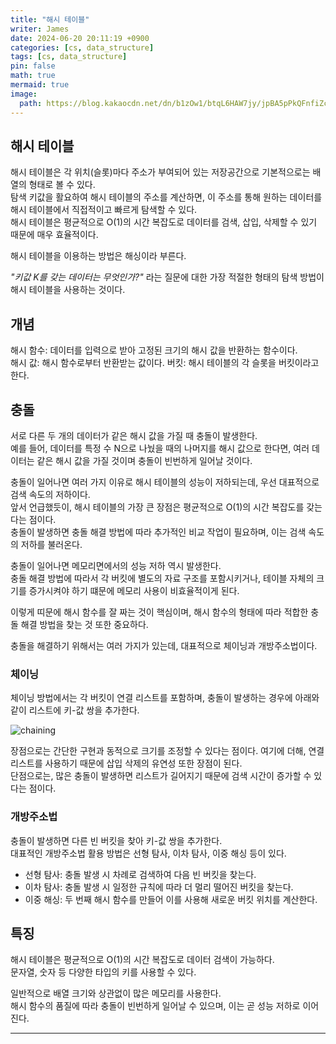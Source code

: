 ```yaml
---
title: "해시 테이블"
writer: James
date: 2024-06-20 20:11:19 +0900
categories: [cs, data_structure]
tags: [cs, data_structure]
pin: false
math: true
mermaid: true
image:
  path: https://blog.kakaocdn.net/dn/b1zOw1/btqL6HAW7jy/jpBA5pPkQFnfiZcPLakg00/img.png
---
```


## 해시 테이블 

해시 테이블은 각 위치(슬롯)마다 주소가 부여되어 있는 저장공간으로 기본적으로는 배열의 형태로 볼 수 있다.  
탐색 키값을 활요하여 해시 테이블의 주소를 계산하면, 이 주소를 통해 원하는 데이터를 해시 테이블에서 직접적이고 빠르게 탐색할 수 있다.  
해시 테이블은 평균적으로 O(1)의 시간 복잡도로 데이터를 검색, 삽입, 삭제할 수 있기 때문에 매우 효율적이다.  

해시 테이블을 이용하는 방법은 해싱이라 부른다.  

*"키값 K를 갖는 데이터는 무엇인가?"* 라는 질문에 대한 가장 적절한 형태의 탐색 방법이 해시 테이블을 사용하는 것이다.  

## 개념

해시 함수: 데이터를 입력으로 받아 고정된 크기의 해시 값을 반환하는 함수이다.  
해시 값: 해시 함수로부터 반환받는 값이다. 
버킷: 해시 테이블의 각 슬롯을 버킷이라고 한다.  

## 충돌  

서로 다른 두 개의 데이터가 같은 해시 값을 가질 때 충돌이 발생한다.  
예를 들어, 데이터를 특정 수 N으로 나눴을 때의 나머지를 해시 값으로 한다면, 여러 데이터는 같은 해시 값을 가질 것이며 충돌이 빈번하게 일어날 것이다.  

충돌이 일어나면 여러 가지 이유로 해시 테이블의 성능이 저하되는데, 우선 대표적으로 검색 속도의 저하이다.  
앞서 언급했듯이, 해시 테이블의 가장 큰 장점은 평균적으로 O(1)의 시간 복잡도를 갖는다는 점이다.  
충돌이 발생하면 충돌 해결 방법에 따라 추가적인 비교 작업이 필요하며, 이는 검색 속도의 저하를 불러온다.  

충돌이 일어나면 메모리면에서의 성능 저하 역시 발생한다.  
충돌 해결 방법에 따라서 각 버킷에 별도의 자료 구조를 포함시키거나, 테이블 자체의 크기를 증가시켜야 하기 떄문에 메모리 사용이 비효율적이게 된다.  

이렇게 띠문에 해시 함수를 잘 짜는 것이 핵심이며, 해시 함수의 형태에 따라 적합한 충돌 해결 방법을 찾는 것 또한 중요하다.  

충돌을 해결하기 위해서는 여러 가지가 있는데, 대표적으로 체이닝과 개방주소법이다.  

### 체이닝 

체이닝 방법에서는 각 버킷이 연결 리스트를 포함하며, 충돌이 발생하는 경우에 아래와 같이 리스트에 키-값 쌍을 추가한다.  

![chaining](https://velog.velcdn.com/images%2Fleejuhwan%2Fpost%2Fc5007301-6cf0-42ef-bd0e-5e81cd11ad69%2Fseparate_chaining.png)  

장점으로는 간단한 구현과 동적으로 크기를 조정할 수 있다는 점이다. 여기에 더해, 연결 리스트를 사용하기 때문에 삽입 삭제의 유연성 또한 장점이 된다.  
단점으로는, 많은 충돌이 발생하면 리스트가 길어지기 때문에 검색 시간이 증가할 수 있다는 점이다.  

### 개방주소법 

충돌이 발생하면 다른 빈 버킷을 찾아 키-값 쌍을 추가한다.  
대표적인 개방주소법 활용 방법은 선형 탐사, 이차 탐사, 이중 해싱 등이 있다.  

- 선형 탐사: 충돌 발생 시 차례로 검색하여 다음 빈 버킷을 찾는다.  
- 이차 탐사: 충돌 발생 시 일정한 규칙에 따라 더 멀리 떨어진 버킷을 찾는다.  
- 이중 해싱: 두 번째 해시 함수를 만들어 이를 사용해 새로운 버킷 위치를 계산한다.  

## 특징  

해시 테이블은 평균적으로 O(1)의 시간 복잡도로 데이터 검색이 가능하다.  
문자열, 숫자 등 다양한 타입의 키를 사용할 수 있다.  

일반적으로 배열 크기와 상관없이 많은 메모리를 사용한다.  
해시 함수의 품질에 따라 충돌이 빈번하게 일어날 수 있으며, 이는 곧 성능 저하로 이어진다.  

<hr>